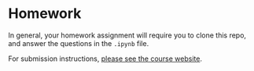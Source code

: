 # Homework

In general, your homework assignment will require you to clone this repo, and answer the questions in the `.ipynb` file.

For submission instructions, [please see the course website](https://ubc-cs.github.io/cpsc330-2025S1/docs/homework_instructions.html).
